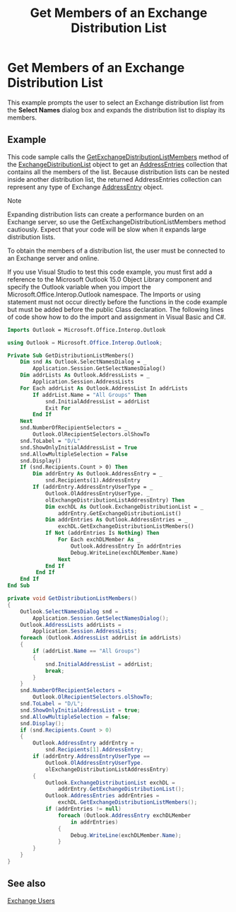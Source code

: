 ﻿---
title: 'Get Members of an Exchange Distribution List'
TOCTitle: 'Get Members of an Exchange Distribution List'
ms:assetid: 75b38e40-772c-400b-8df9-e3e385b87f9c
ms:mtpsurl: https://msdn.microsoft.com/en-us/library/Bb645998(v=office.15)
ms:contentKeyID: 55119837
ms.date: 07/24/2014
mtps_version: v=office.15



---

# Get Members of an Exchange Distribution List

This example prompts the user to select an Exchange distribution list from the **Select Names** dialog box and expands the distribution list to display its members.

## Example

This code sample calls the [GetExchangeDistributionListMembers](https://msdn.microsoft.com/en-us/library/bb647622\(v=office.15\)) method of the [ExchangeDistributionList](https://msdn.microsoft.com/en-us/library/bb624320\(v=office.15\)) object to get an [AddressEntries](https://msdn.microsoft.com/en-us/library/bb647650\(v=office.15\)) collection that contains all the members of the list. Because distribution lists can be nested inside another distribution list, the returned AddressEntries collection can represent any type of Exchange [AddressEntry](https://msdn.microsoft.com/en-us/library/bb609728\(v=office.15\)) object.


> [!NOTE]
> <P>Expanding distribution lists can create a performance burden on an Exchange server, so use the GetExchangeDistributionListMembers method cautiously. Expect that your code will be slow when it expands large distribution lists.</P>



To obtain the members of a distribution list, the user must be connected to an Exchange server and online.

If you use Visual Studio to test this code example, you must first add a reference to the Microsoft Outlook 15.0 Object Library component and specify the Outlook variable when you import the Microsoft.Office.Interop.Outlook namespace. The Imports or using statement must not occur directly before the functions in the code example but must be added before the public Class declaration. The following lines of code show how to do the import and assignment in Visual Basic and C\#.

```vb
Imports Outlook = Microsoft.Office.Interop.Outlook
```

```csharp
using Outlook = Microsoft.Office.Interop.Outlook;
```

```vb
Private Sub GetDistributionListMembers()
    Dim snd As Outlook.SelectNamesDialog = _
        Application.Session.GetSelectNamesDialog()
    Dim addrLists As Outlook.AddressLists = _
        Application.Session.AddressLists
    For Each addrList As Outlook.AddressList In addrLists
        If addrList.Name = "All Groups" Then
            snd.InitialAddressList = addrList
            Exit For
        End If
    Next
    snd.NumberOfRecipientSelectors = _
        Outlook.OlRecipientSelectors.olShowTo
    snd.ToLabel = "D/L"
    snd.ShowOnlyInitialAddressList = True
    snd.AllowMultipleSelection = False
    snd.Display()
    If (snd.Recipients.Count > 0) Then
        Dim addrEntry As Outlook.AddressEntry = _
            snd.Recipients(1).AddressEntry
        If (addrEntry.AddressEntryUserType = _
            Outlook.OlAddressEntryUserType. _
            olExchangeDistributionListAddressEntry) Then
            Dim exchDL As Outlook.ExchangeDistributionList = _
                addrEntry.GetExchangeDistributionList()
            Dim addrEntries As Outlook.AddressEntries = _
                exchDL.GetExchangeDistributionListMembers()
            If Not (addrEntries Is Nothing) Then
                For Each exchDLMember As _
                    Outlook.AddressEntry In addrEntries
                    Debug.WriteLine(exchDLMember.Name)
                Next
            End If
         End If
    End If
End Sub
```

```csharp
private void GetDistributionListMembers()
{
    Outlook.SelectNamesDialog snd =
        Application.Session.GetSelectNamesDialog();
    Outlook.AddressLists addrLists =
        Application.Session.AddressLists;
    foreach (Outlook.AddressList addrList in addrLists)
    {
        if (addrList.Name == "All Groups")
        {
            snd.InitialAddressList = addrList;
            break;
        }
    }
    snd.NumberOfRecipientSelectors =
        Outlook.OlRecipientSelectors.olShowTo;
    snd.ToLabel = "D/L";
    snd.ShowOnlyInitialAddressList = true;
    snd.AllowMultipleSelection = false;
    snd.Display();
    if (snd.Recipients.Count > 0)
    {
        Outlook.AddressEntry addrEntry =
            snd.Recipients[1].AddressEntry;
        if (addrEntry.AddressEntryUserType ==
            Outlook.OlAddressEntryUserType.
            olExchangeDistributionListAddressEntry)
        {
            Outlook.ExchangeDistributionList exchDL =
                addrEntry.GetExchangeDistributionList();
            Outlook.AddressEntries addrEntries =
                exchDL.GetExchangeDistributionListMembers();
            if (addrEntries != null)
                foreach (Outlook.AddressEntry exchDLMember
                    in addrEntries)
                {
                    Debug.WriteLine(exchDLMember.Name);
                }
        }
    }
}
```

## See also



[Exchange Users](exchange-users.md)

